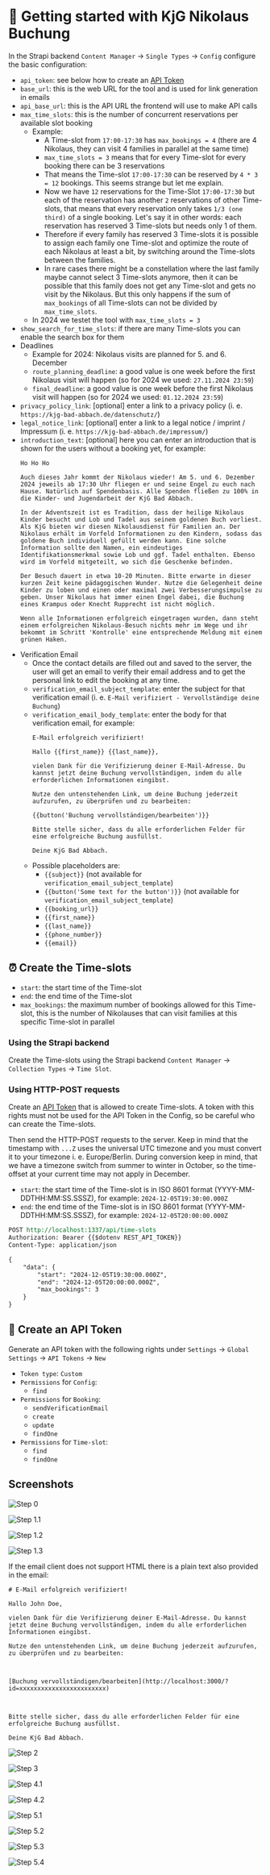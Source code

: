 # 🚀 Getting started with KjG Nikolaus Buchung

In the Strapi backend `Content Manager` -> `Single Types` -> `Config` configure the basic configuration:

- `api_token`: see below how to create an [API Token](#-create-an-api-token)
- `base_url`: this is the web URL for the tool and is used for link generation in emails
- `api_base_url`: this is the API URL the frontend will use to make API calls
- `max_time_slots`: this is the number of concurrent reservations per available slot booking
  - Example:
    - A Time-slot from `17:00-17:30` has `max_bookings = 4` (there are 4 Nikolaus, they can visit 4 families in parallel at the same time)
    - `max_time_slots = 3` means that for every Time-slot for every booking there can be 3 reservations
    - That means the Time-slot `17:00-17:30` can be reserved by `4 * 3 = 12` bookings. This seems strange but let me explain.
    - Now we have `12` reservations for the Time-Slot `17:00-17:30` but each of the reservation has another `2` reservations of other Time-slots, that means that every reservation only takes `1/3 (one third)` of a single booking. Let's say it in other words: each reservation has reserved 3 Time-slots but needs only 1 of them.
    - Therefore if every family has reserved 3 Time-slots it is possible to assign each family one Time-slot and optimize the route of each Nikolaus at least a bit, by switching around the Time-slots between the families.
    - In rare cases there might be a constellation where the last family maybe cannot select 3 Time-slots anymore, then it can be possible that this family does not get any Time-slot and gets no visit by the Nikolaus. But this only happens if the sum of `max_bookings` of all Time-slots can not be divided by `max_time_slots`.
  - In 2024 we testet the tool with `max_time_slots = 3`
- `show_search_for_time_slots`: if there are many Time-slots you can enable the search box for them
- Deadlines
  - Example for 2024: Nikolaus visits are planned for 5. and 6. December
  - `route_planning_deadline`: a good value is one week before the first Nikolaus visit will happen (so for 2024 we used: `27.11.2024 23:59`)
  - `final_deadline`: a good value is one week before the first Nikolaus visit will happen (so for 2024 we used: `01.12.2024 23:59`)
- `privacy_policy_link`: [optional] enter a link to a privacy policy (i. e. `https://kjg-bad-abbach.de/datenschutz/`)
- `legal_notice_link`: [optional] enter a link to a legal notice / imprint / Impressum (i. e. `https://kjg-bad-abbach.de/impressum/`)
- `introduction_text`: [optional] here you can enter an introduction that is shown for the users without a booking yet, for example:
  ```
  Ho Ho Ho

  Auch dieses Jahr kommt der Nikolaus wieder! Am 5. und 6. Dezember 2024 jeweils ab 17:30 Uhr fliegen er und seine Engel zu euch nach Hause. Natürlich auf Spendenbasis. Alle Spenden fließen zu 100% in die Kinder- und Jugendarbeit der KjG Bad Abbach.

  In der Adventszeit ist es Tradition, dass der heilige Nikolaus Kinder besucht und Lob und Tadel aus seinem goldenen Buch vorliest. Als KjG bieten wir diesen Nikolausdienst für Familien an. Der Nikolaus erhält im Vorfeld Informationen zu den Kindern, sodass das goldene Buch individuell gefüllt werden kann. Eine solche Information sollte den Namen, ein eindeutiges Identifikationsmerkmal sowie Lob und ggf. Tadel enthalten. Ebenso wird im Vorfeld mitgeteilt, wo sich die Geschenke befinden.

  Der Besuch dauert in etwa 10-20 Minuten. Bitte erwarte in dieser kurzen Zeit keine pädagogischen Wunder. Nutze die Gelegenheit deine Kinder zu loben und einen oder maximal zwei Verbesserungsimpulse zu geben. Unser Nikolaus hat immer einen Engel dabei, die Buchung eines Krampus oder Knecht Rupprecht ist nicht möglich.

  Wenn alle Informationen erfolgreich eingetragen wurden, dann steht einem erfolgreichen Nikolaus-Besuch nichts mehr im Wege und ihr bekommt im Schritt 'Kontrolle' eine entsprechende Meldung mit einem grünen Haken.
  ```
- Verification Email
  - Once the contact details are filled out and saved to the server, the user will get an email to verify their email address and to get the personal link to edit the booking at any time.
  - `verification_email_subject_template`: enter the subject for that verification email (i. e. `E-Mail verifiziert - Vervollständige deine Buchung`)
  - `verification_email_body_template`: enter the body for that verification email, for example:
    ```
    E-Mail erfolgreich verifiziert!

    Hallo {{first_name}} {{last_name}},

    vielen Dank für die Verifizierung deiner E-Mail-Adresse. Du kannst jetzt deine Buchung vervollständigen, indem du alle erforderlichen Informationen eingibst.

    Nutze den untenstehenden Link, um deine Buchung jederzeit aufzurufen, zu überprüfen und zu bearbeiten:

    {{button('Buchung vervollständigen/bearbeiten')}}

    Bitte stelle sicher, dass du alle erforderlichen Felder für eine erfolgreiche Buchung ausfüllst.

    Deine KjG Bad Abbach.
    ```
  - Possible placeholders are:
    - `{{subject}}` (not available for `verification_email_subject_template`)
    - `{{button('Some text for the button')}}` (not available for `verification_email_subject_template`)
    - `{{booking_url}}`
    - `{{first_name}}`
    - `{{last_name}}`
    - `{{phone_number}}`
    - `{{email}}`

## ⏰ Create the Time-slots

- `start`: the start time of the Time-slot
- `end`: the end time of the Time-slot
- `max_bookings`: the maximum number of bookings allowed for this Time-slot, this is the number of Nikolauses that can visit families at this specific Time-slot in parallel

### Using the Strapi backend

Create the Time-slots using the Strapi backend `Content Manager` -> `Collection Types` -> `Time Slot`.

### Using HTTP-POST requests

Create an [API Token](#-create-an-api-token) that is allowed to create Time-slots. A token with this rights must not be used for the API Token in the Config, so be careful who can create the Time-slots.

Then send the HTTP-POST requests to the server. Keep in mind that the timestamp with `...Z` uses the universal UTC timezone and you must convert it to your timezone i. e. Europe/Berlin. During conversion keep in mind, that we have a timezone switch from summer to winter in October, so the time-offset at your current time may not apply in December.

- `start`: the start time of the Time-slot is in ISO 8601 format (YYYY-MM-DDTHH:MM:SS.SSSZ), for example: `2024-12-05T19:30:00.000Z`
- `end`: the end time of the Time-slot is in ISO 8601 format (YYYY-MM-DDTHH:MM:SS.SSSZ), for example: `2024-12-05T20:00:00.000Z`

```rest
POST http://localhost:1337/api/time-slots
Authorization: Bearer {{$dotenv REST_API_TOKEN}}
Content-Type: application/json

{
    "data": {
        "start": "2024-12-05T19:30:00.000Z",
        "end": "2024-12-05T20:00:00.000Z",
        "max_bookings": 3
    }
}
```

## 🔑 Create an API Token

Generate an API token with the following rights under `Settings` -> `Global Settings` -> `API Tokens` -> `New`
- `Token type`: `Custom`
- `Permissions` for `Config`:
  - `find`
- `Permissions` for `Booking`:
  - `sendVerificationEmail`
  - `create`
  - `update`
  - `findOne`
- `Permissions` for `Time-slot`:
  - `find`
  - `findOne`

## Screenshots

![Step 0](imgs/Step0.png)

![Step 1.1](imgs/Step1.1.png)

![Step 1.2](imgs/Step1.2.png)

![Step 1.3](imgs/Step1.3.png)

If the email client does not support HTML there is a plain text also provided in the email:

```
# E-Mail erfolgreich verifiziert!

Hallo John Doe,

vielen Dank für die Verifizierung deiner E-Mail-Adresse. Du kannst jetzt deine Buchung vervollständigen, indem du alle erforderlichen Informationen eingibst.

Nutze den untenstehenden Link, um deine Buchung jederzeit aufzurufen, zu überprüfen und zu bearbeiten:



[Buchung vervollständigen/bearbeiten](http://localhost:3000/?id=xxxxxxxxxxxxxxxxxxxxxxxx)



Bitte stelle sicher, dass du alle erforderlichen Felder für eine erfolgreiche Buchung ausfüllst.

Deine KjG Bad Abbach.
```

![Step 2](imgs/Step2.png)

![Step 3](imgs/Step3.png)

![Step 4.1](imgs/Step4.1.png)

![Step 4.2](imgs/Step4.2.png)

![Step 5.1](imgs/Step5.1.png)

![Step 5.2](imgs/Step5.2.png)

![Step 5.3](imgs/Step5.3.png)

![Step 5.4](imgs/Step5.4.png)
